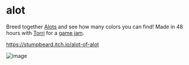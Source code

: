 # alot

Breed together [Alots](http://hyperboleandahalf.blogspot.com/2010/04/alot-is-better-than-you-at-everything.html) and see how many colors you can find! Made in 48 hours with [Torri](https://github.com/rainyleaf) for a [game jam](https://itch.io/jam/quarantinejam/rate/588834).

https://stumpbeard.itch.io/alot-of-alot

![image](https://user-images.githubusercontent.com/9398611/168937966-f58dc82b-f0c4-4eb8-8176-bedefc83d130.png)


